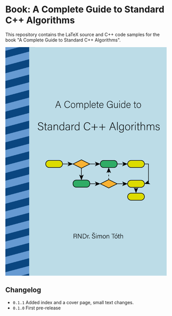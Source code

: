 # Book: A Complete Guide to Standard C++ Algorithms

This repository contains the LaTeX source and C++ code samples for the book "A Complete Guide to Standard C++ Algorithms".

![Book Cover](static/book_cover.png)

## Changelog

- `0.1.1` Added index and a cover page, small text changes.
- `0.1.0` First pre-release